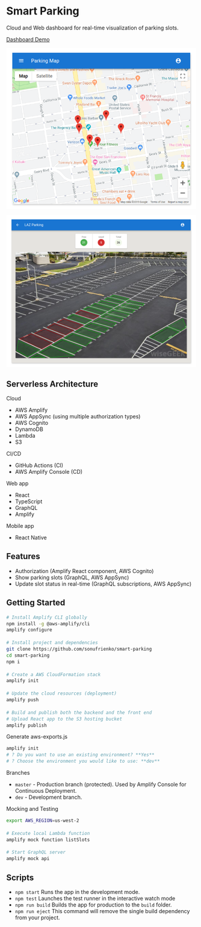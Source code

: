 # Smart Parking
Cloud and Web dashboard for real-time visualization of parking slots.

[Dashboard Demo](https://master.d3vd5aw3f6hntg.amplifyapp.com/)

![](public/images/scr1.png)

![](public/images/scr2.png)


## Serverless Architecture

Cloud
- AWS Amplify
- AWS AppSync (using multiple authorization types)
- AWS Cognito
- DynamoDB
- Lambda
- S3

CI/CD
- GitHub Actions (CI)
- AWS Amplify Console (CD)

Web app
- React
- TypeScript
- GraphQL
- Amplify

Mobile app
- React Native

## Features

- Authorization (Amplify React component, AWS Cognito)
- Show parking slots (GraphQL, AWS AppSync)
- Update slot status in real-time (GraphQL subscriptions, AWS AppSync)


## Getting Started


```sh
# Install Amplify CLI globally
npm install -g @aws-amplify/cli
amplify configure

# Install project and dependencies
git clone https://github.com/sonufrienko/smart-parking
cd smart-parking
npm i

# Create a AWS CloudFormation stack
amplify init

# Update the cloud resources (deployment)
amplify push

# Build and publish both the backend and the front end
# Upload React app to the S3 hosting bucket
amplify publish
```

Generate aws-exports.js
```sh
amplify init
# ? Do you want to use an existing environment? **Yes**
# ? Choose the environment you would like to use: **dev**
```

Branches
- `master` - Production branch (protected). Used by Amplify Console for Continuous Deployment.
- `dev` - Development branch.


Mocking and Testing
```sh
export AWS_REGION=us-west-2

# Execute local Lambda function
amplify mock function listSlots

# Start GraphQL server
amplify mock api
```


## Scripts

- `npm start` Runs the app in the development mode.
- `npm test` Launches the test runner in the interactive watch mode
- `npm run build` Builds the app for production to the `build` folder.
- `npm run eject` This command will remove the single build dependency from your project.